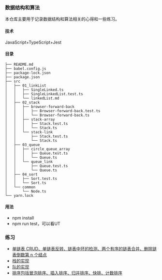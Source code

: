 ### 数据结构和算法
本仓库主要用于记录数据结构和算法相关的心得和一些练习。

#### 技术
JavaScript+TypeScript+Jest

#### 目录
```
├── README.md
├── babel.config.js
├── package-lock.json
├── package.json
├── src
│   ├── 01_linkList
│   │   ├── SingleLinked.ts
│   │   ├── SingleLinkedList.test.ts
│   │   └── linkedList.md
│   ├── 02_stack
│   │   ├── browser-forward-back
│   │   │   ├── Browser-forward-back.test.ts
│   │   │   └── Browser-forward-back.ts
│   │   ├── stack-array
│   │   │   ├── Stack.test.ts
│   │   │   └── Stack.ts
│   │   └── stack-link
│   │       ├── Stack.test.ts
│   │       └── Stack.ts
│   ├── 03_queue
│   │   ├── circle_queue_array
│   │   │   ├── Queue.test.ts
│   │   │   └── Queue.ts
│   │   └── queue_link
│   │       ├── Queue.test.ts
│   │       └── Queue.ts
│   ├── 04_sort
│   │   ├── Sort.test.ts
│   │   └── Sort.ts
│   └── common
│       └── Node.ts
└── yarn.lock

```
#### 用法
- npm install
- npm run test，可以看UT

### 练习
- [单链表 CRUD、单链表反转、链表中环的检测、两个有序的链表合并、删除链表倒数第 n 个结点](/src/01_linkList)
- [栈的实现](/src/02_stack/)
- [队的实现](/src/03_queue)
- [排序包括冒泡排序、插入排序、归并排序、快排、计数排序](/src/04_sort)

